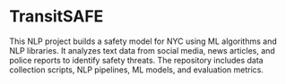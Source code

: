 # TransitSAFE
This NLP project builds a safety model for NYC using ML algorithms and NLP libraries. It analyzes text data from social media, news articles, and police reports to identify safety threats. The repository includes data collection scripts, NLP pipelines, ML models, and evaluation metrics.
